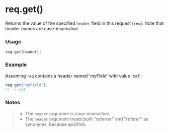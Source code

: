 # req.get()

Returns the value of the specified `header` field in this request (`req`).  Note that header names are case-_insensitive_.

### Usage

```usage
req.get(header);
```

### Example
Assuming `req` contains a header named 'myField' with value 'cat':

```javascript
req.get('myField');
// -> cat
```

### Notes
>+ The `header` argument is case-insensitive.
>+ The `header` argument treats both "referrer" and "referer" as synonyms, because sp3ll1n6.






<docmeta name="displayName" value="req.get()">
<docmeta name="pageType" value="method">
